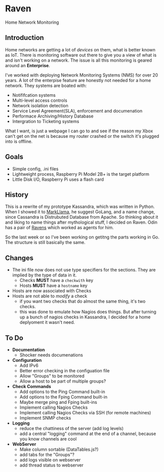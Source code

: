 # Raven
Home Network Monitoring 

## Introduction
Home networks are getting a lot of *devices* on them, what is better known as IoT. There is monitoring software out there to give you a view of what is and isn't working on a network.  The issue is all this monitoring is geared around an **Enterprise**.  

I've worked with deploying Network Monitoring Systems (NMS) for over 20 years.   A lot of the enterpise feature are honestly not needed for a home network.  They systems are boated with:

* Notififcation systems
* Multi-level access controls
* Network isolation detection
* Service Level Agreement(SLA), enforcement and documenation
* Performace Archiving/History Database
* Intergration to Ticketing systems

What I want, is just a webpage I can go to and see if the reason my Xbox can't get on the net is because my router crashed or the switch it's plugged into is offline.  

## Goals
* Simple config, .ini files
* Lightweight process, Raspberry Pi Model 2B+ is the target platform
* Little Disk I/O, Raspberry Pi uses a flash card

## History
This is a rewrite of my prototype Kassandra, which was written in Python.  When I showed it to [MarkLlama](https://github.com/markllama), he suggest GoLang, and a name change, since Cassandra is Distrubuted Database from Apache.  So thinking about it and liking to name things after mythological stuff, I decided on Raven.  Odin has a pair of [Ravens](https://en.wikipedia.org/wiki/Huginn_and_Muninn) which worked as agents for him.  

So the last week or so I've been working on getitng the parts working in Go.  The structure is still basically the same.

## Changes
* The ini file now does not use type specifiers for the sections.  They are implied by the type of data in it.
  * Checks **MUST** have a `checkwith` key
  * Hosts **MUST** have a `hostname` key
* Hosts are now associated with Checks
* Hosts are not able to *modify* a check
  * if you want two checks that do almost the same thing, it's two checks.  
  * this was done to emulate how Nagios does things.  But after turning up a bunch of nagios checks in Kassandra, I decided for a home deplyoment it wasn't need.

## To Do
* **Documentation**
  * Shocker needs documenations
* **Configuration**
  * Add IPv6
  * Better error checking in the configuation file
  * Allow "Groups" to be monitored
  * Allow a host to be part of multiple groups?
* **Check Commands**
  * Add options to the Ping Command built-in
  * Add options to the Fping Command built-in
  * Maybe merge ping and Fping built-ins
  * Implement calling Nagios Checks
  * Implement calling Nagios Checks via SSH (for remote machines)
  * Implement SNMP checks 
* **Logging**
  * reduce the chattiness of the server (add log levels)
  * add a central "logging" command at the end of a channel, because you know channels are cool
* **WebServer**
  * Make column sortable (DataTables.js?) 
  * add tabs for the "Groups"?
  * add logs visible on webserver
  * add thread status to webserver
